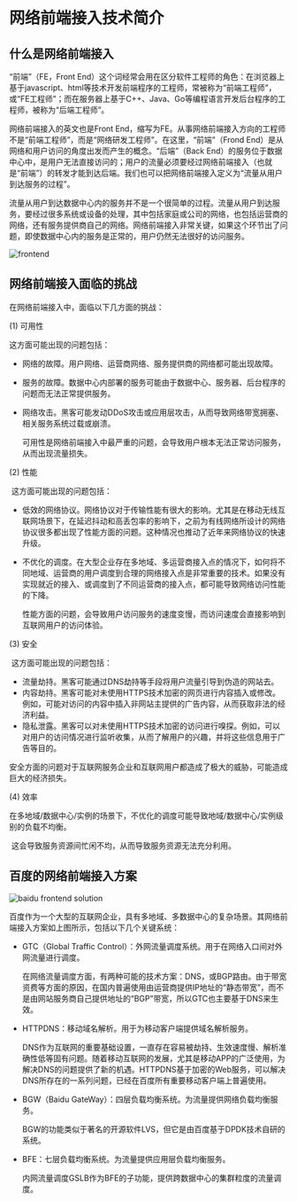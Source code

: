 # 网络前端接入技术简介

## 什么是网络前端接入

“前端”（FE，Front End）这个词经常会用在区分软件工程师的角色：在浏览器上基于javascript、html等技术开发前端程序的工程师，常被称为“前端工程师”，或“FE工程师”；而在服务器上基于C++、Java、Go等编程语言开发后台程序的工程师，被称为“后端工程师”。

网络前端接入的英文也是Front End，缩写为FE。从事网络前端接入方向的工程师不是“前端工程师”，而是“网络研发工程师”。在这里，“前端”（Frond End）是从网络和用户访问的角度出发而产生的概念。“后端”（Back End）的服务位于数据中心中，是用户无法直接访问的；用户的流量必须要经过网络前端接入（也就是“前端”）的转发才能到达后端。我们也可以把网络前端接入定义为“流量从用户到达服务的过程”。

流量从用户到达数据中心内的服务并不是一个很简单的过程。流量从用户到达服务，要经过很多系统或设备的处理，其中包括家庭或公司的网络，也包括运营商的网络，还有服务提供商自己的网络。网络前端接入非常关键，如果这个环节出了问题，即使数据中心内的服务是正常的，用户仍然无法很好的访问服务。

![frontend](./front_end.png)

## 网络前端接入面临的挑战

在网络前端接入中，面临以下几方面的挑战：

(1) 可用性

   这方面可能出现的问题包括：

+ 网络的故障。用户网络、运营商网络、服务提供商的网络都可能出现故障。
+ 服务的故障。数据中心内部署的服务可能由于数据中心、服务器、后台程序的问题而无法正常提供服务。
+ 网络攻击。黑客可能发动DDoS攻击或应用层攻击，从而导致网络带宽拥塞、相关服务系统过载或崩溃。

   可用性是网络前端接入中最严重的问题，会导致用户根本无法正常访问服务，从而出现流量损失。

(2) 性能

​    这方面可能出现的问题包括：

+ 低效的网络协议。网络协议对于传输性能有很大的影响。尤其是在移动无线互联网场景下，在延迟抖动和高丢包率的影响下，之前为有线网络所设计的网络协议很多都出现了性能方面的问题。这种情况也推动了近年来网络协议的快速升级。
+ 不优化的调度。在大型企业存在多地域、多运营商接入点的情况下，如何将不同地域、运营商的用户调度到合理的网络接入点是非常重要的技术。如果没有实现就近的接入、或调度到了不同运营商的接入点，都可能导致网络访问性能的下降。

   性能方面的问题，会导致用户访问服务的速度变慢，而访问速度会直接影响到互联网用户的访问体验。

(3) 安全

​     这方面可能出现的问题包括：

+ 流量劫持。黑客可能通过DNS劫持等手段将用户流量引导到伪造的网站去。
+ 内容劫持。黑客可能对未使用HTTPS技术加密的网页进行内容插入或修改。例如，可能对访问的内容中插入非网站主提供的广告内容，从而获取非法的经济利益。
+ 隐私泄露。黑客可以对未使用HTTPS技术加密的访问进行嗅探。例如，可以对用户的访问情况进行监听收集，从而了解用户的兴趣，并将这些信息用于广告等目的。

​    安全方面的问题对于互联网服务企业和互联网用户都造成了极大的威胁，可能造成巨大的经济损失。

(4) 效率

​     在多地域/数据中心/实例的场景下，不优化的调度可能导致地域/数据中心/实例级别的负载不均衡。

​     这会导致服务资源间忙闲不均，从而导致服务资源无法充分利用。


## 百度的网络前端接入方案

![baidu frontend solution](./baidu_frontend_solution.png)

百度作为一个大型的互联网企业，具有多地域、多数据中心的复杂场景。其网络前端接入方案如上图所示，包括以下几个关键系统：

+ GTC（Global Traffic Control）：外网流量调度系统。用于在网络入口间对外网流量进行调度。

  在网络流量调度方面，有两种可能的技术方案：DNS，或BGP路由。由于带宽资费等方面的原因，在国内普遍使用由运营商提供IP地址的“静态带宽”，而不是由网站服务商自己提供地址的“BGP”带宽，所以GTC也主要基于DNS来生效。

+ HTTPDNS：移动域名解析。用于为移动客户端提供域名解析服务。

  DNS作为互联网的重要基础设置，一直存在容易被劫持、生效速度慢、解析准确性低等固有问题。随着移动互联网的发展，尤其是移动APP的广泛使用，为解决DNS的问题提供了新的机遇。HTTPDNS基于加密的Web服务，可以解决DNS所存在的一系列问题，已经在百度所有重要移动客户端上普遍使用。

+ BGW（Baidu GateWay）：四层负载均衡系统。为流量提供网络负载均衡服务。

  BGW的功能类似于著名的开源软件LVS，但它是由百度基于DPDK技术自研的系统。

+ BFE：七层负载均衡系统。为流量提供应用层负载均衡服务。

  内网流量调度GSLB作为BFE的子功能，提供跨数据中心的集群粒度的流量调度。
